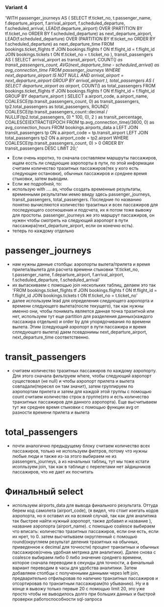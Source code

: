 ### Variant 4
'WITH passenger_journeys AS (
    SELECT tf.ticket_no, t.passenger_name,
        f.departure_airport,
        f.arrival_airport,
        f.scheduled_departure,
        f.scheduled_arrival,
        LEAD(f.departure_airport) OVER (PARTITION BY tf.ticket_no ORDER BY f.scheduled_departure) as next_departure_airport,
        LEAD(f.scheduled_departure) OVER (PARTITION BY tf.ticket_no ORDER BY f.scheduled_departure) as next_departure_time
    FROM bookings.ticket_flights tf
    JOIN bookings.flights f ON tf.flight_id = f.flight_id
    JOIN bookings.tickets t ON tf.ticket_no = t.ticket_no
),
transit_passengers AS (
    SELECT
        arrival_airport as transit_airport,
        COUNT(*) as transit_passengers_count,
        AVG(next_departure_time - scheduled_arrival) as avg_connection_time
    FROM passenger_journeys
    WHERE next_departure_airport IS NOT NULL
      AND arrival_airport = next_departure_airport
    GROUP BY arrival_airport
),
total_passengers AS (
    SELECT
        departure_airport as airport,
        COUNT(*) as total_passengers
    FROM bookings.ticket_flights tf
    JOIN bookings.flights f ON tf.flight_id = f.flight_id
    GROUP BY departure_airport
)
SELECT
    a.airport_code,
    a.airport_name,
    COALESCE(tp.transit_passengers_count, 0) as transit_passengers,
    tp2.total_passengers as total_passengers, 
    ROUND(
        COALESCE(tp.transit_passengers_count::decimal / NULLIF(tp2.total_passengers, 0) * 100, 0),
        2
    ) as transit_percentage,
    COALESCE(EXTRACT(EPOCH FROM tp.avg_connection_time)/3600, 0) as avg_connection_hours
FROM bookings.airports_data a
LEFT JOIN transit_passengers tp ON a.airport_code = tp.transit_airport
LEFT JOIN total_passengers tp2 ON a.airport_code = tp2.airport 
WHERE COALESCE(tp.transit_passengers_count, 0) > 0
ORDER BY transit_passengers DESC
LIMIT 20;'
* Если очень коротко, то сначала составляем маршруты пассажиров, ищем ессть ли следующие аэропорты в пути, по этой информации считаем количество тразитных пассажиров(тех у кого есть следующие остановки), обычных пассажиров и среднее время стыковки, затем выводим.
* Если же подробней, то: 
* использую with .... as, чтобы создать временные результаты, временными результатми иемю ввиду здесь passenger_journeys, transit_passengers, total_passengers. Последние по названию понятно вычисляются количество тразитных и всех пассажиров для последующего соотношения и подсчета, их я потом тоже вывожу для простоты. passenger_journeys же это маршрут пассажиров, он нужен чтобы смотреть на следующий аэропорт в пути пассажира(next_departure_airport, если он конечно есть).
* теперь по каждому отдельно
# passenger_journeys
* нам нужны данные столбцы: аэропорты вылета/прилета и время прилета/вылета для расчета времени стыковки 
'tf.ticket_no, t.passenger_name,
        f.departure_airport,
        f.arrival_airport,
        f.scheduled_departure,
        f.scheduled_arrival'
* их вытаскиваем с помощью join нескольких таблиц, делаем это так
    'FROM bookings.ticket_flights tf
    JOIN bookings.flights f ON tf.flight_id = f.flight_id
    JOIN bookings.tickets t ON tf.ticket_no = t.ticket_no'
* далее используем lead для определения следующего аэропорта и времени следующего вылета(после текущего), так как нужны именно они, чтобы понимать является данная точка тразитной или нет, используем тут еще partition для разделения данных(каждого пассажира отдельно) и order by для упорядочивания по времени вылета. Этим (следующий аэропорт в пути пассажира и время слледующего вылета) даем псевдонимы next_departure_airport, next_departure_time соответственно.
# transit_passengers
* считаем количество тразитных пассажиров по каждому аэропорту. Для этого сначала фильтруем where, чтобы следующий аэропорт существовал (не null) и чтобы аэропорт прилета и вылета совпадали(пересел он там значит), затем группируем по аэропортам прилета и затем для каждой этой группы с помощью count считаем количество строк в группе(это и есть количество транзитных пассажиров для данного аэропорта). Еще высчитываем тут же среднее время стыковки с помощью функции avg от разности времени прилета и вылета
# total_passengers
* почти аналогично предыдущему блоку считаем количество всех пассажиров, только не используем филтров, потому что нужны любые люди и также из-за этого выбираем не из passengers_journeys, а из начальных таблиц, тут мы тоже кстати исопльзуем join, так как в таблице с перелетами нет айдишников пассажиров, что не дает их посчитать
# Финальный select
*  используем airports_data для вывода финального результата. Оттуда берем код самолета (airport_code), (я видел, что стоит изегать кодов аэропорта, но я оставил их на всякий случай, так как для аналитика так быстрее найти нужный аэропорт, также добавил и название ), название аэропорта (airport_name). с помощью coalesce выбираем что вписать: количество тразитных пассажиров, если они есть, если их нрет, то 0. затем высчитываем округленный с помощью round(округляем результат деления тразитных на обычных, приведенное к decimal для точности) процент транзитных и обычных пассажиров(очень удобная метрика для аналитики). Далее снова с coalesce выбираем либо 0 либо значение среднего времени, которое сначала переводим в секунды для точности, а финальный вариант переводим в часы для удобства аналитики. Затем добавляем столбцы с полученными данными через left join, предварительно отфильровав по наличию транзитных пассажиров и отсортировав по транзитным пассажирам(по убыванию). Ну и в конце я вывожу только первые 20 с помощью limit 20, это уже просто чтобы не выводилось долго при больших данных и быстрой проверки работоспособности sql-запроса 